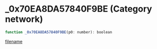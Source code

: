 # _0x70EA8DA57840F9BE (Category network)

```js
function _0x70EA8DA57840F9BE(p0: number): boolean
```

[filename](_0x70EA8DA57840F9BE_m.md ':include')